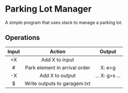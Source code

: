 # Parking Lot Manager
A simple program that uses stack to manage a parking lot.

## Operations
| Input |             Action            |     Output     |
|:-----:|:-----------------------------:|:--------------:|
|   +X  |         Add X to input        |                |
|   #   | Park element in arrival order |     X: e>g     |
|   -X  |        Add X to output        | ... X: g>s ... |
|   $   |  Write outputs to garagem.txt |                |
